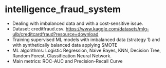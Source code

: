 # intelligence_fraud_system

- Dealing with imbalanced data and with a cost-sensitive issue. 
- Dataset: creditfraud.csv.  https://www.kaggle.com/datasets/mlg-ulb/creditcardfraud?resource=download
- Training supervised ML models with imbalanced data (strategy 1) and with synthetically balanced data applying SMOTE
- ML algorithms: Logistic Regression, Naive Bayes, KNN, Decision Tree, Random Forest, Classification Neural Network.
- Main metrics: ROC-AUC and Precision-Recall Curve
